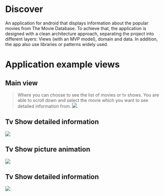# Discover
An application for android that displays information about the popular movies from The Movie Database. To achieve that, the application is designed with a clean architecture approach, separating the project into different layers: Views (with an MVP model), domain and data. In addition, the app also use libraries or patterns widely used.

# Application example views

## Main view
> Where you can choose to see the list of movies or tv shows. You are able to scroll down and select the movie which you want to see detailed information from.
![](images/mainview.png)

## Tv Show detailed information
![](images/detailmovie.png)

## Tv Show picture animation
![](images/picturetvshow.png)

## Tv Show detailed information
![](images/detailtvshow.png)
